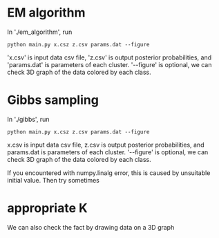 # EM algorithm
In './em_algorithm', run
```
python main.py x.csz z.csv params.dat --figure
```
'x.csv' is input data csv file, 'z.csv' is output posterior probabilities, and 'params.dat' is parameters of each cluster.
'--figure' is optional, we can check 3D graph of the data colored by each class.

# Gibbs sampling
In './gibbs', run
```
python main.py x.csz z.csv params.dat --figure
```
x.csv is input data csv file, z.csv is output posterior probabilities, and params.dat is parameters of each cluster.
'--figure' is optional, we can check 3D graph of the data colored by each class.

If you encountered with numpy.linalg error, this is caused by unsuitable initial value.
Then try sometimes

# appropriate K

We can also check the fact by drawing data on a 3D graph
